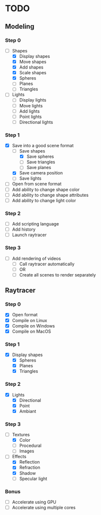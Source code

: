 # TODO

## Modeling

### Step 0
- [ ] Shapes
  - [x] Display shapes
  - [x] Move shapes
  - [x] Add shapes
  - [x] Scale shapes
  - [x] Spheres
  - [ ] Planes
  - [ ] Triangles
- [ ] Lights
  - [ ] Display lights
  - [ ] Move lights
  - [ ] Add lights
  - [ ] Point lights
  - [ ] Directional lights

### Step 1
- [x] Save into a good scene format
  - [ ] Save shapes
    - [x] Save spheres
    - [ ] Save triangles
    - [ ] Save planes
  - [x] Save camera position
  - [ ] Save lights
- [ ] Open from scene format
- [ ] Add ability to change shape color
- [ ] Add ability to change shape attributes
- [ ] Add ability to change light color

### Step 2
- [ ] Add scripting language
- [ ] Add history
- [ ] Launch raytracer

### Step 3
- [ ] Add rendering of videos
  - [ ] Call raytracer automatically
  - [ ] OR
  - [ ] Create all scenes to render separately

## Raytracer

### Step 0
- [x] Open format
- [x] Compile on Linux
- [x] Compile on Windows
- [x] Compile on MacOS

### Step 1
- [x] Display shapes
  - [x] Spheres
  - [x] Planes
  - [x] Triangles

### Step 2
- [x] Lights
  - [x] Directional
  - [x] Point
  - [x] Ambiant

### Step 3
- [ ] Textures
  - [x] Color
  - [ ] Procedural
  - [ ] Images
- [ ] Effects
  - [x] Reflection
  - [x] Refraction
  - [x] Shadow
  - [ ] Specular light

### Bonus
- [ ] Accelerate using GPU
- [ ] Accelerate using multiple cores
